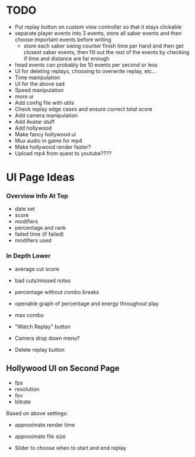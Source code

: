 # TODO
- Put replay button on custom view controller so that it stays clickable
- separate player events into 3 events, store all saber events and then choose important events before writing
  - store each saber swing counter finish time per hand and then get closest saber events, then fill out the rest of the events by checking if time and distance are far enough
- head events can probably be 10 events per second or less
- UI for deleting replays, choosing to overwrite replay, etc...
- Time manipulation
- UI for the above sad
- Speed manipulation
- more ui
- Add config file with utils
- Check replay edge cases and ensure correct total score
- Add camera manipulation
- Add Avatar stuff
- Add hollywood
- Make fancy hollywood ui
- Mux audio in game for mp4
- Make hollywood render faster?
- Upload mp4 from quest to youtube????

# UI Page Ideas
### Overview Info At Top
- date set
- score
- modifiers
- percentage and rank
- failed time (if failed)
- modifiers used

### In Depth Lower
- average cut score
- bad cuts/missed notes
- percentage without combo breaks
- openable graph of percentage and energy throughout play
- max combo

- "Watch Replay" button
- Camera drop down menu? 
- Delete replay button

## Hollywood UI on Second Page
- fps
- resolution
- fov
- bitrate

Based on above settings:
- approximate render time
- approximate file size

- Slider to choose when to start and end replay
